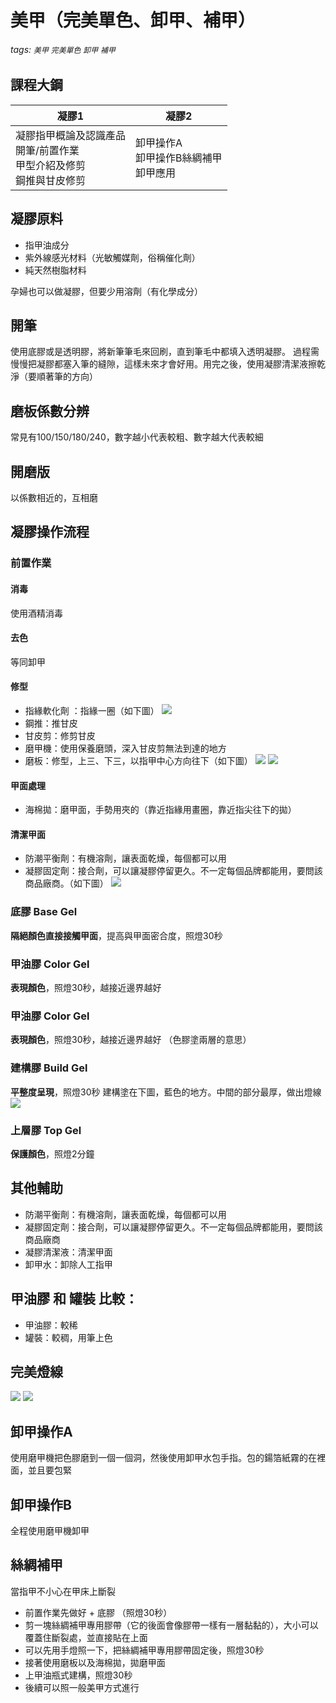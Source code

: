 # 美甲（完美單色、卸甲、補甲）

###### tags: `美甲` `完美單色` `卸甲` `補甲`

## 課程大鋼




| 凝膠1 | 凝膠2 | 
| -------- | -------- | 
| 凝膠指甲概論及認識產品<br/>開筆/前置作業<br/>甲型介紹及修剪<br/>鋼推與甘皮修剪 <br/>   | 卸甲操作A<br/>  卸甲操作B絲綢補甲<br/>卸甲應用     | 


## 凝膠原料
*  指甲油成分
*  紫外線感光材料（光敏觸媒劑，俗稱催化劑）
*  純天然樹脂材料

孕婦也可以做凝膠，但要少用溶劑（有化學成分）


## 開筆
使用底膠或是透明膠，將新筆筆毛來回刷，直到筆毛中都填入透明凝膠。
過程需慢慢把凝膠都塞入筆的縫隙，這樣未來才會好用。用完之後，使用凝膠清潔液擦乾淨（要順著筆的方向）

## 磨板係數分辨
常見有100/150/180/240，數字越小代表較粗、數字越大代表較細

## 開磨版
以係數相近的，互相磨

## 凝膠操作流程

### 前置作業
#### 消毒
使用酒精消毒

#### 去色
等同卸甲

#### 修型
* 指緣軟化劑 ：指緣一圈（如下圖）
![](https://i.imgur.com/D7l2C7O.png)
* 鋼推：推甘皮
* 甘皮剪：修剪甘皮
* 磨甲機：使用保養磨頭，深入甘皮剪無法到達的地方
* 磨板：修型，上三、下三，以指甲中心方向往下（如下圖）
![](https://i.imgur.com/R6YgIKx.png)
![](https://i.imgur.com/5Qgbq7f.png)

#### 甲面處理
* 海棉拋：磨甲面，手勢用夾的（靠近指緣用畫圈，靠近指尖往下的拋）

#### 清潔甲面
* 防潮平衡劑：有機溶劑，讓表面乾燥，每個都可以用
* 凝膠固定劑：接合劑，可以讓凝膠停留更久。不一定每個品牌都能用，要問該商品廠商。（如下圖）
![](https://i.imgur.com/m0IA6bN.png)


### 底膠 Base Gel
**隔絕顏色直接接觸甲面**，提高與甲面密合度，照燈30秒

### 甲油膠 Color Gel
**表現顏色**，照燈30秒，越接近邊界越好

### 甲油膠 Color Gel
**表現顏色**，照燈30秒，越接近邊界越好
（色膠塗兩層的意思）

### 建構膠 Build Gel
**平整度呈現**，照燈30秒
建構塗在下圖，藍色的地方。中間的部分最厚，做出燈線
![](https://i.imgur.com/knTTC45.png)


### 上層膠 Top Gel
**保護顏色**，照燈2分鐘


## 其他輔助
* 防潮平衡劑：有機溶劑，讓表面乾燥，每個都可以用
* 凝膠固定劑：接合劑，可以讓凝膠停留更久。不一定每個品牌都能用，要問該商品廠商
* 凝膠清潔液：清潔甲面
* 卸甲水：卸除人工指甲

## 甲油膠 和 罐裝 比較：
* 甲油膠：較稀
* 罐裝：較稠，用筆上色


## 完美燈線
![](https://i.imgur.com/SdW5Jv6.jpg)
![](https://i.imgur.com/LQMaqXg.png)

## 卸甲操作A
使用磨甲機把色膠磨到一個一個洞，然後使用卸甲水包手指。包的鍚箔紙霧的在裡面，並且要包緊

##  卸甲操作B
全程使用磨甲機卸甲

##  絲綢補甲
當指甲不小心在甲床上斷裂
- 前置作業先做好 + 底膠 （照燈30秒）
- 剪一塊絲綢補甲專用膠帶（它的後面會像膠帶一樣有一層黏黏的），大小可以覆蓋住斷裂處，並直接貼在上面
- 可以先用手燈照一下，把絲綢補甲專用膠帶固定後，照燈30秒
- 接著使用磨板以及海棉拋，拋磨甲面
- 上甲油瓶式建構，照燈30秒
- 後續可以照一般美甲方式進行
